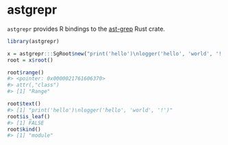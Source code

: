 
<!-- README.md is generated from README.Rmd. Please edit that file -->

# astgrepr

<!-- badges: start -->
<!-- badges: end -->

`astgrepr` provides R bindings to the
[ast-grep](https://ast-grep.github.io/) Rust crate.

``` r
library(astgrepr)

x = astgrepr:::SgRoot$new("print('hello')\nlogger('hello', 'world', '!')", "python")
root = x$root()

root$range()
#> <pointer: 0x0000021761606370>
#> attr(,"class")
#> [1] "Range"

root$text()
#> [1] "print('hello')\nlogger('hello', 'world', '!')"
root$is_leaf()
#> [1] FALSE
root$kind()
#> [1] "module"
```
